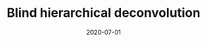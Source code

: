 ---
title: "Blind hierarchical deconvolution"
collection: accepted
authors: 'A. Arjas, L. Roininen, M. Sillanpää, A. Hauptmann'
date: 2020-07-01
venue: 'IEEE Machine Learning and Signal Processing (MLSP) 2020'
---